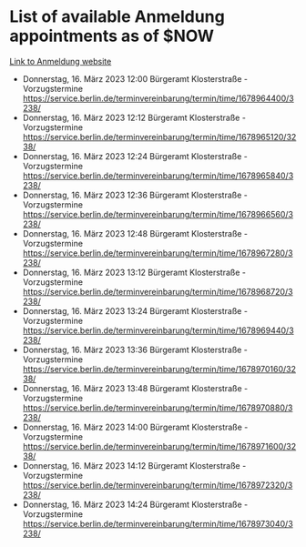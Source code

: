 # List of available Anmeldung appointments as of $NOW
[Link to Anmeldung website](https://service.berlin.de/terminvereinbarung/termin/tag.php?termin=1&anliegen[]=120686&dienstleisterlist=122210,122217,327316,122219,327312,122227,327314,122231,327346,122243,327348,122254,122252,329742,122260,329745,122262,329748,122271,327278,122273,327274,122277,327276,330436,122280,327294,122282,327290,122284,327292,122291,327270,122285,327266,122286,327264,122296,327268,150230,329760,122297,327286,122294,327284,122312,329763,122314,329775,122304,327330,122311,327334,122309,327332,317869,122281,327352,122279,329772,122283,122276,327324,122274,327326,122267,329766,122246,327318,122251,327320,122257,327322,122208,327298,122226,327300&herkunft=http%3A%2F%2Fservice.berlin.de%2Fdienstleistung%2F120686%2F)
- Donnerstag, 16. März 2023 12:00 Bürgeramt Klosterstraße - Vorzugstermine https://service.berlin.de/terminvereinbarung/termin/time/1678964400/3238/
- Donnerstag, 16. März 2023 12:12 Bürgeramt Klosterstraße - Vorzugstermine https://service.berlin.de/terminvereinbarung/termin/time/1678965120/3238/
- Donnerstag, 16. März 2023 12:24 Bürgeramt Klosterstraße - Vorzugstermine https://service.berlin.de/terminvereinbarung/termin/time/1678965840/3238/
- Donnerstag, 16. März 2023 12:36 Bürgeramt Klosterstraße - Vorzugstermine https://service.berlin.de/terminvereinbarung/termin/time/1678966560/3238/
- Donnerstag, 16. März 2023 12:48 Bürgeramt Klosterstraße - Vorzugstermine https://service.berlin.de/terminvereinbarung/termin/time/1678967280/3238/
- Donnerstag, 16. März 2023 13:12 Bürgeramt Klosterstraße - Vorzugstermine https://service.berlin.de/terminvereinbarung/termin/time/1678968720/3238/
- Donnerstag, 16. März 2023 13:24 Bürgeramt Klosterstraße - Vorzugstermine https://service.berlin.de/terminvereinbarung/termin/time/1678969440/3238/
- Donnerstag, 16. März 2023 13:36 Bürgeramt Klosterstraße - Vorzugstermine https://service.berlin.de/terminvereinbarung/termin/time/1678970160/3238/
- Donnerstag, 16. März 2023 13:48 Bürgeramt Klosterstraße - Vorzugstermine https://service.berlin.de/terminvereinbarung/termin/time/1678970880/3238/
- Donnerstag, 16. März 2023 14:00 Bürgeramt Klosterstraße - Vorzugstermine https://service.berlin.de/terminvereinbarung/termin/time/1678971600/3238/
- Donnerstag, 16. März 2023 14:12 Bürgeramt Klosterstraße - Vorzugstermine https://service.berlin.de/terminvereinbarung/termin/time/1678972320/3238/
- Donnerstag, 16. März 2023 14:24 Bürgeramt Klosterstraße - Vorzugstermine https://service.berlin.de/terminvereinbarung/termin/time/1678973040/3238/

